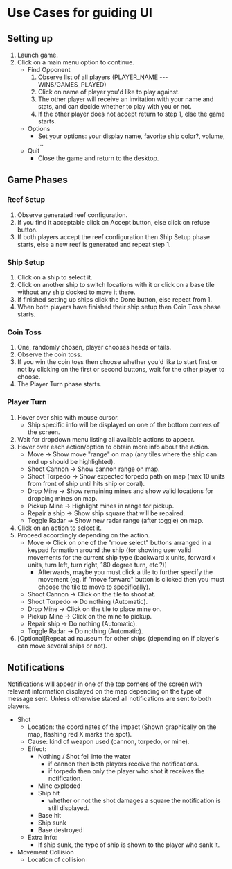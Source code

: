 # Use Cases for guiding UI #
## Setting up ##
1. Launch game.
2. Click on a main menu option to continue.
	- Find Opponent
		1. Observe list of all players (PLAYER_NAME --- WINS/GAMES_PLAYED)
		2. Click on name of player you'd like to play against.
		3. The other player will receive an invitation with your name and stats, and can decide whether to play with you or not.
		4. If the other player does not accept return to step 1, else the game starts.
	- Options
		- Set your options: your display name, favorite ship color?, volume, ... 
	- Quit
		- Close the game and return to the desktop.

## Game Phases ##
### Reef Setup ###
1. Observe generated reef configuration.
2. If you find it acceptable click on Accept button, else click on refuse button.
3. If both players accept the reef configuration then Ship Setup phase starts, else a new reef is generated and repeat step 1.

### Ship Setup ###
1. Click on a ship to select it.
2. Click on another ship to switch locations with it or click on a base tile without any ship docked to move it there.
3. If finished setting up ships click the Done button, else repeat from 1.
4. When both players have finished their ship setup then Coin Toss phase starts.

### Coin Toss ###
1. One, randomly chosen, player chooses heads or tails.
2. Observe the coin toss.
3. If you win the coin toss then choose whether you'd like to start first or not by clicking on the first or second buttons, wait for the other player to choose.
4. The Player Turn phase starts.

### Player Turn ###
1. Hover over ship with mouse cursor.
    - Ship specific info will be displayed on one of the bottom corners of the screen.
2. Wait for dropdown menu listing all available actions to appear.
3. Hover over each action/option to obtain more info about the action.
    - Move -> Show move "range" on map (any tiles where the ship can end up should be highlighted).
    - Shoot Cannon -> Show cannon range on map.
    - Shoot Torpedo -> Show expected torpedo path on map (max 10 units from front of ship until hits ship or coral).
    - Drop Mine -> Show remaining mines and show valid locations for dropping mines on map.
    - Pickup Mine -> Highlight mines in range for pickup.
    - Repair a ship -> Show ship square that will be repaired.
    - Toggle Radar -> Show new radar range (after toggle) on map.
4. Click on an action to select it.
5. Proceed accordingly depending on the action.
    - Move -> Click on one of the "move select" buttons arranged in a keypad formation around the ship (for showing user valid movements for the current ship type (backward x units, forward x units, turn left, turn right, 180 degree turn, etc.?))
        - Afterwards, maybe you must click a tile to further specify the movement (eg. if "move forward" button is clicked then you must choose the tile to move to specifically).
    - Shoot Cannon -> Click on the tile to shoot at.
    - Shoot Torpedo -> Do nothing (Automatic).
    - Drop Mine -> Click on the tile to place mine on.
    - Pickup Mine -> Click on the mine to pickup.
    - Repair ship -> Do nothing (Automatic).
    - Toggle Radar -> Do nothing (Automatic).
6. [Optional]Repeat ad nauseum for other ships (depending on if player's can move several ships or not).


## Notifications ##
Notifications will appear in one of the top corners of the screen with relevant information displayed on the map depending on the type of message sent. Unless otherwise stated all notifications are sent to both players.
- Shot
    - Location: the coordinates of the impact (Shown graphically on the map, flashing red X marks the spot).
    - Cause: kind of weapon used (cannon, torpedo, or mine).
    - Effect:
        - Nothing / Shot fell into the water
            - if cannon then both players receive the notifications.
            - if torpedo then only the player who shot it receives the notification.
        - Mine exploded
        - Ship hit
            - whether or not the shot damages a square the notification is still displayed. 
        - Base hit
        - Ship sunk
        - Base destroyed
    - Extra Info:
        - If ship sunk, the type of ship is shown to the player who sank it. 
- Movement Collision
    - Location of collision
